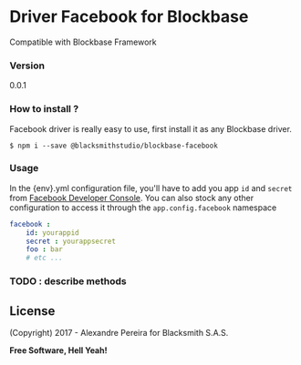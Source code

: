 # Driver Facebook for Blockbase
Compatible with Blockbase Framework

### Version
0.0.1

### How to install ?
Facebook driver is really easy to use, first install it as any Blockbase driver.

```shell
$ npm i --save @blacksmithstudio/blockbase-facebook
```

### Usage
In the {env}.yml configuration file, you'll have to add you app `id` and `secret` from [Facebook Developer Console](https://developers.facebook.com/apps). You can also stock any other configuration to access it through the `app.config.facebook` namespace
```yml
facebook :
    id: yourappid
    secret : yourappsecret
    foo : bar
    # etc ...
```

### TODO : describe methods

License
----

(Copyright) 2017 - Alexandre Pereira for Blacksmith S.A.S.


**Free Software, Hell Yeah!**

[Node.js]:https://nodejs.org/en
[NPM]:https://www.npmjs.com
